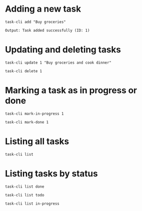 # Adding a new task
`task-cli add "Buy groceries"`

`Output: Task added successfully (ID: 1)`

# Updating and deleting tasks
`task-cli update 1 "Buy groceries and cook dinner"`

`task-cli delete 1`

# Marking a task as in progress or done
`task-cli mark-in-progress 1`

`task-cli mark-done 1`

# Listing all tasks
`task-cli list`

# Listing tasks by status
`task-cli list done`

`task-cli list todo`

`task-cli list in-progress`